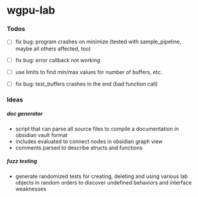 # wgpu-lab

### Todos

- [ ] fix bug: program crashes on minimize (tested with sample_pipeline, maybe all others affected, too) 
- [ ] fix bug: error callback not working
- [ ] use limits to find min/max values for number of buffers, etc.
- [ ] fix bug: test_buffers crashes in the end (bad function call)


### Ideas

##### doc generator
- script that can parse all source files to compile a documentation in obsidian vault format
- includes evaluated to connect nodes in obsidian graph view
- comments parsed to describe structs and functions

##### fuzz testing
- generate randomized tests for creating, deleting and using various lab objects in random orders
  to discover undefined behaviors and interface weaknesses
